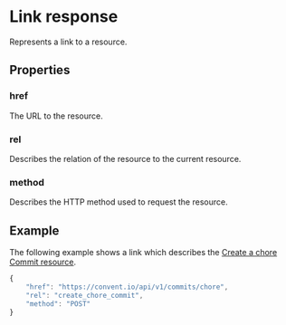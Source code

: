 # Link response

Represents a link to a resource.

## Properties

### href

The URL to the resource.

### rel

Describes the relation of the resource to the current resource.

### method

Describes the HTTP method used to request the resource.

## Example

The following example shows a link which describes the [Create a chore Commit resource](../v1/commits.md#create-a-chore-commit).

```javascript
{
    "href": "https://convent.io/api/v1/commits/chore",
    "rel": "create_chore_commit",
    "method": "POST"
}
```

